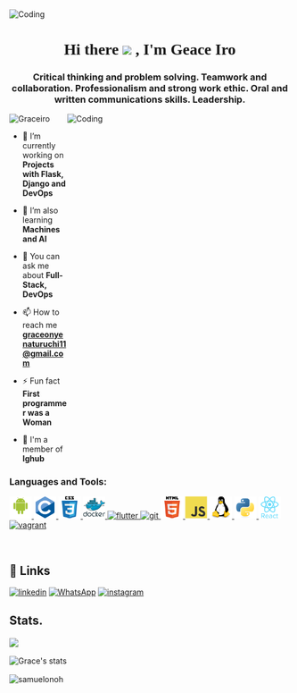 <img align="center" alt="Coding" width="900" height="210" src="https://i.pinimg.com/736x/45/05/cf/4505cf2c0926b7cb73178a87e40b3af2--javascript-python.jpg">
<!-- ![](https://i.ytimg.com/vi/2oklET0ERu4/maxresdefault.jpg) -->



<h1 style="font-family:script;" align="center"> Hi there <img src="https://github.com/TheDudeThatCode/TheDudeThatCode/blob/master/Assets/Hi.gif" width="29px">
, I'm Geace Iro</h1>
<h3 align="center">Critical thinking and problem solving. Teamwork and collaboration. Professionalism and strong work ethic. Oral and written communications skills. Leadership.</h3>



<p align="left"> <img src="https://komarev.com/ghpvc/?username=GraceIR&label=Profile%20views&color=0e75b6&style=flat" alt="Graceiro" />
 <img align= "right" alt="Coding" width="400" height="600" src="https://camo.githubusercontent.com/5ddf73ad3a205111cf8c686f687fc216c2946a75005718c8da5b837ad9de78c9/68747470733a2f2f7468756d62732e6766796361742e636f6d2f4576696c4e657874446576696c666973682d736d616c6c2e676966">


- 🔭 I’m currently working on **Projects with  Flask, Django and DevOps**

- 🌱 I’m also learning **Machines and AI**

- 💬 You can ask me about **Full-Stack, DevOps**

- 📫 How to reach me **graceonyenaturuchi11@gmail.com**

- ⚡ Fun fact **First programmer was a Woman**

- 🔭 I'm a member of **Ighub**

<h3 align="left">Languages and Tools:</h3>
<p align="left"> <a href="https://developer.android.com" target="_blank" rel="noreferrer"> <img src="https://raw.githubusercontent.com/devicons/devicon/master/icons/android/android-original-wordmark.svg" alt="android" width="40" height="40"/> </a> <a href="https://www.cprogramming.com/" target="_blank" rel="noreferrer"> <img src="https://raw.githubusercontent.com/devicons/devicon/master/icons/c/c-original.svg" alt="c" width="40" height="40"/> </a> <a href="https://www.w3schools.com/css/" target="_blank" rel="noreferrer"> <img src="https://raw.githubusercontent.com/devicons/devicon/master/icons/css3/css3-original-wordmark.svg" alt="css3" width="40" height="40"/> </a> <a href="https://www.docker.com/" target="_blank" rel="noreferrer"> <img src="https://raw.githubusercontent.com/devicons/devicon/master/icons/docker/docker-original-wordmark.svg" alt="docker" width="40" height="40"/> </a> <a href="https://flutter.dev" target="_blank" rel="noreferrer"> <img src="https://www.vectorlogo.zone/logos/flutterio/flutterio-icon.svg" alt="flutter" width="40" height="40"/> </a> <a href="https://git-scm.com/" target="_blank" rel="noreferrer"> <img src="https://www.vectorlogo.zone/logos/git-scm/git-scm-icon.svg" alt="git" width="40" height="40"/> </a> <a href="https://www.w3.org/html/" target="_blank" rel="noreferrer"> <img src="https://raw.githubusercontent.com/devicons/devicon/master/icons/html5/html5-original-wordmark.svg" alt="html5" width="40" height="40"/> </a> <a href="https://developer.mozilla.org/en-US/docs/Web/JavaScript" target="_blank" rel="noreferrer"> <img src="https://raw.githubusercontent.com/devicons/devicon/master/icons/javascript/javascript-original.svg" alt="javascript" width="40" height="40"/> </a> <a href="https://www.linux.org/" target="_blank" rel="noreferrer"> <img src="https://raw.githubusercontent.com/devicons/devicon/master/icons/linux/linux-original.svg" alt="linux" width="40" height="40"/> </a> <a href="https://nodejs.org" target="_blank" rel="noreferrer">   <img src="https://raw.githubusercontent.com/devicons/devicon/master/icons/python/python-original.svg" alt="python" width="40" height="40"/> </a> <a href="https://reactjs.org/" target="_blank" rel="noreferrer"> <img src="https://raw.githubusercontent.com/devicons/devicon/master/icons/react/react-original-wordmark.svg" alt="react" width="40" height="40"/> </a> <a href="https://www.vagrantup.com/" target="_blank" rel="noreferrer"> <img src="https://www.vectorlogo.zone/logos/vagrantup/vagrantup-icon.svg" alt="vagrant" width="40" height="40"/> </a> </p>

 <br>
 
 ## 🔗 Links
[![linkedin](https://img.shields.io/badge/linkedin-0A66C2?style=for-the-badge&logo=linkedin&logoColor=white)](https://www.linkedin.com/in/iro-grace-b14644284)
[![WhatsApp](https://img.shields.io/badge/WhatsApp-25D366?style=for-the-badge&logo=whatsapp&logoColor=white)](https://wa.me/+2347049345190)
[![instagram](https://img.shields.io/badge/instagram-1DA1F2?style=for-the-badge&logo=instagram&logoColor=white)](https://instagram.com/gracieonyenaturuchi)

 ## Stats.
 <p><img align="center" src="https://github-readme-stats.vercel.app/api/top-langs/?username=GraceIR&layout=compact&theme=dark&hide_border=false" /></p>
<p><img align="center" src="https://github-readme-stats.vercel.app/api?username=GraceIR&show_icons=true&include_all_commits=true&count_private=true&layout=compact&theme=dark&hide_border=false&border_radius=2&hide=contribs" alt="Grace's stats" /></p>

<p><img align="center" src="https://github-readme-streak-stats.herokuapp.com/?user=GraceIR&theme=dark" alt="samuelonoh" /></p>
<br/>
 
<!---
GraceIR/GraceIR is a ✨ special ✨ repository because its `README.md` (this file) appears on your GitHub profile.
You can click the Preview link to take a look at your changes.
--->
